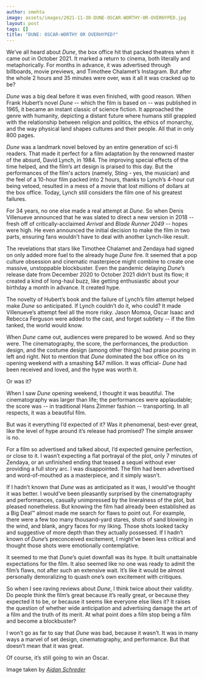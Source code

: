 ```yaml
---
author: smehta
image: assets/images/2021-11-30-DUNE-OSCAR-WORTHY-OR-OVERHYPED.jpg
layout: post
tags: []
title: "DUNE: OSCAR-WORTHY OR OVERHYPED?"
---
```

We’ve all heard about *Dune*, the box office hit that packed theatres
when it came out in October 2021. It marked a return to cinema, both
literally and metaphorically. For months in advance, it was advertised
through billboards, movie previews, and Timothee Chalamet’s Instagram.
But after the whole 2 hours and 35 minutes were over, was it all it was
cracked up to be?

*Dune* was a big deal before it was even finished, with good reason.
When Frank Hubert’s novel *Dune* -- which the film is based on -- was
published in 1965, it became an instant classic of science fiction. It
approached the genre with humanity, depicting a distant future where
humans still grappled with the relationship between religion and
politics, the ethics of monarchy, and the way physical land shapes
cultures and their people. All that in only 800 pages.

*Dune* was a landmark novel beloved by an entire generation of sci-fi
readers. That made it perfect for a film adaptation by the renowned
master of the absurd, David Lynch, in 1984. The improving special
effects of the time helped, and the film’s art design is praised to this
day. But the performances of the film's actors (namely, Sting - yes, the
musician) and the feel of a 10-hour film packed into 2 hours, thanks to
Lynch’s 4-hour cut being vetoed, resulted in a mess of a movie that lost
millions of dollars at the box office. Today, Lynch still considers the
film one of his greatest failures.

For 34 years, no one else made a real attempt at *Dune*. So when Denis
Villenueve announced that he was slated to direct a new version in 2018
-- fresh off of critically-acclaimed *Arrival* and *Blade Runner 2049*
-- hopes were high. He even announced the initial decision to make the
film in two parts, ensuring fans wouldn’t have to deal with another
Lynch-like result.

The revelations that stars like Timothee Chalamet and Zendaya had signed
on only added more fuel to the already huge *Dune* fire. It seemed that
a pop culture obsession and cinematic masterpiece might combine to
create one massive, unstoppable blockbuster. Even the pandemic delaying
*Dune*’s release date from December 2020 to October 2021 didn’t bust its
flow; it created a kind of long-haul buzz, like getting enthusiastic
about your birthday a month in advance. It created hype.

The novelty of Hubert’s book and the failure of Lynch’s film attempt
helped make *Dune* so anticipated. If Lynch couldn’t do it, who could?
It made Villenueve’s attempt feel all the more risky. Jason Momoa, Oscar
Isaac and Rebecca Ferguson were added to the cast, and forget subtlety
-- if the film tanked, the world would know.

When *Dune* came out, audiences were prepared to be wowed. And so they
were. The cinematography, the score, the performances, the production
design, and the costume design (among other things) had praise pouring
in left and right. Not to mention that *Dune* dominated the box office
on its opening weekend with a smashing $47 million. It was official-
*Dune* had been received and loved, and the hype was worth it.

Or was it?

When I saw *Dune* opening weekend, I thought it was beautiful. The
cinematography was larger than life; the performances were applaudable;
the score was -- in traditional Hans Zimmer fashion -- transporting. In
all respects, it was a beautiful film.

But was it everything I’d expected of it? Was it phenomenal, best-ever
great, like the level of hype around it’s release had promised? The
simple answer is no.

For a film so advertised and talked about, I’d expected genuine
perfection, or close to it. I wasn’t expecting a flat portrayal of the
plot, only 7 minutes of Zendaya, or an unfinished ending that teased a
sequel without ever providing a full story arc. I was disappointed. The
film had been advertised and word-of-mouthed as a masterpiece, and it
simply wasn’t.

If I hadn’t known that *Dune* was as anticipated as it was, I would’ve
thought it was better. I would’ve been pleasantly surprised by the
cinematography and performances, casually unimpressed by the lineralness
of the plot, but pleased nonetheless. But knowing the film had already
been established as a Big Deal™ almost made me search for flaws to point
out. For example, there were a few too many thousand-yard stares, shots
of sand blowing in the wind, and blank, angry faces for my liking. Those
shots looked tacky and suggestive of more depth than they actually
possessed. If I hadn’t known of *Dune*’s preconceived excitement, I
might’ve been less critical and thought those shots were emotionally
contemplative.

It seemed to me that *Dune*’s quiet downfall was its hype. It built
unattainable expectations for the film. It also seemed like no one was
ready to admit the film’s flaws, not after such an extensive wait. It’s
like it would be almost personally demoralizing to quash one’s own
excitement with critiques.

So when I see raving reviews about *Dune*, I think twice about their
validity. Do people think the film’s great because it’s really great, or
because they expected it to be, or because it seems like everyone else
likes it? It raises the question of whether wide anticipation and
advertising damage the art of a film and the truth of its merit. At what
point does a film stop being a film and become a blockbuster?

I won’t go as far to say that *Dune* was bad, because it wasn’t. It was
in many ways a marvel of set design, cinematography, and performance.
But that doesn’t mean that it was great.

Of course, it’s still going to win an Oscar.

Image taken by [*Aidan Schreder*](https://mcibeacon.com/member/aidan-schreder)
